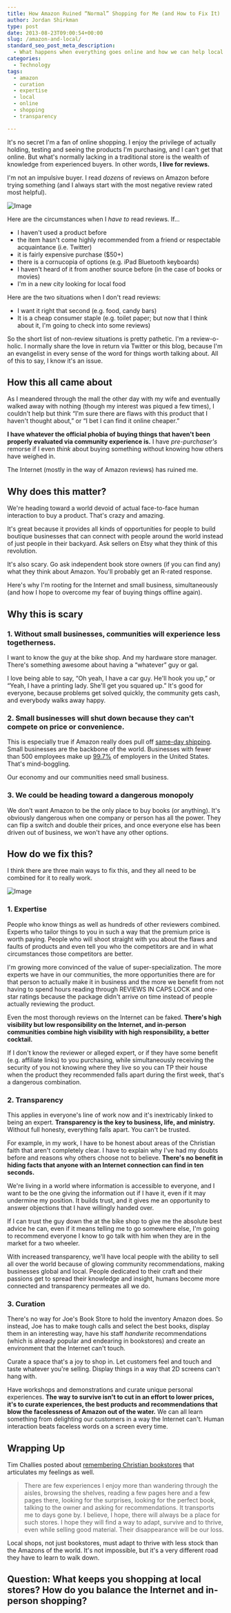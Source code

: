 ```yaml
---
title: How Amazon Ruined “Normal” Shopping for Me (and How to Fix It)
author: Jordan Shirkman
type: post
date: 2013-08-23T09:00:54+00:00
slug: /amazon-and-local/
standard_seo_post_meta_description:
  - What happens when everything goes online and how we can help local businesses thrive.
categories:
  - Technology
tags:
  - amazon
  - curation
  - expertise
  - local
  - online
  - shopping
  - transparency

---
```

It's no secret I'm a fan of online shopping. I enjoy the privilege of actually holding, testing and seeing the products I'm purchasing, and I can't get that online. But what's normally lacking in a traditional store is the wealth of knowledge from experienced buyers. In other words, **I live for reviews.**

I'm not an impulsive buyer. I read _dozens_ of reviews on Amazon before trying something (and I always start with the most negative review rated most helpful).

![Image](/static/images/amazon-logo.jpeg) 

Here are the circumstances when I _have to_ read reviews. If&#8230;

  * I haven't used a product before
  * the item hasn't come highly recommended from a friend or respectable acquaintance (i.e. Twitter)
  * it is fairly expensive purchase ($50+)
  * there is a cornucopia of options (e.g. iPad Bluetooth keyboards)
  * I haven't heard of it from another source before (in the case of books or movies)
  * I'm in a new city looking for local food

Here are the two situations when I don't read reviews:

  * I want it right that second (e.g. food, candy bars)
  * It is a cheap consumer staple (e.g. toilet paper; but now that I think about it, I'm going to check into some reviews)

So the short list of non-review situations is pretty pathetic. I'm a review-o-holic. I normally share the love in return via Twitter or this blog, because I'm an evangelist in every sense of the word for things worth talking about. All of this to say, I know it's an issue.

<!--more-->

## How this all came about

As I meandered through the mall the other day with my wife and eventually walked away with nothing (though my interest was piqued a few times), I couldn't help but think &#8220;I'm sure there are flaws with this product that I haven't thought about,&#8221; or &#8220;I bet I can find it online cheaper.&#8221;

**I have whatever the official phobia of buying things that haven't been properly evaluated via community experience is.** I have _pre-purchaser's_ remorse if I even _think_ about buying something without knowing how others have weighed in.

The Internet (mostly in the way of Amazon reviews) has ruined me.

## Why does this matter?

We're heading toward a world devoid of actual face-to-face human interaction to buy a product. That's crazy and amazing.

It's great because it provides all kinds of opportunities for people to build boutique businesses that can connect with people around the world instead of just people in their backyard. Ask sellers on Etsy what they think of this revolution.

It's also scary. Go ask independent book store owners (if you can find any) what they think about Amazon. You'll probably get an R-rated response.

Here's why I'm rooting for the Internet and small business, simultaneously (and how I hope to overcome my fear of buying things offline again).

## Why this is scary

### 1. Without small businesses, communities will experience less togetherness.

I want to know the guy at the bike shop. And my hardware store manager. There's something awesome about having a &#8220;whatever&#8221; guy or gal.

I love being able to say, &#8220;Oh yeah, I have a car guy. He'll hook you up,&#8221; or &#8220;Yeah, I have a printing lady. She'll get you squared up.&#8221; It's good for everyone, because problems get solved quickly, the community gets cash, and everybody walks away happy.

### 2. Small businesses will shut down because they can't compete on price or convenience.

This is especially true if Amazon really does pull off [same-day shipping](http://www.google.com/url?sa=t&rct=j&q=&esrc=s&source=web&cd=1&cad=rja&ved=0CDgQFjAA&url=http%3A%2F%2Fwww.slate.com%2Farticles%2Fbusiness%2Fsmall_business%2F2012%2F07%2Famazon_same_day_delivery_how_the_e_commerce_giant_will_destroy_local_retail_.html&ei=8aQVUu-fH6iBiwKgmICoBg&usg=AFQjCNEaCw715A-jOOjOWanjlasiQFIMCA&bvm=bv.51156542,d.cGE). Small businesses are the backbone of the world. Businesses with fewer than 500 employees make up [99.7%](http://www.sba.gov/sites/default/files/FAQ_Sept_2012.pdf) of employers in the United States. That's mind-boggling.

Our economy and our communities need small business.

### 3. We could be heading toward a dangerous monopoly

We don't want Amazon to be the only place to buy books (or anything). It's obviously dangerous when one company or person has all the power. They can flip a switch and double their prices, and once everyone else has been driven out of business, we won't have any other options.

## How do we fix this?

I think there are three main ways to fix this, and they all need to be combined for it to really work.

![Image](https://www.filepicker.io/api/file/KqzqMEamR2a3lxtLaZtr) 

### 1. Expertise

People who know things as well as hundreds of other reviewers combined. Experts who tailor things to you in such a way that the premium price is worth paying. People who will shoot straight with you about the flaws and faults of products and even tell you who the competitors are and in what circumstances those competitors are better.

I'm growing more convinced of the value of super-specialization. The more experts we have in our communities, the more opportunities there are for that person to actually make it in business and the more we benefit from not having to spend hours reading through REVIEWS IN CAPS LOCK and one-star ratings because the package didn't arrive on time instead of people actually reviewing the product.

Even the most thorough reviews on the Internet can be faked. **There's high visibility but low responsibility on the Internet, and in-person communities combine high visibility with high responsibility, a better cocktail.**

If I don't know the reviewer or alleged expert, or if they have some benefit (e.g. affiliate links) to you purchasing, while simultaneously receiving the security of you not knowing where they live so you can TP their house when the product they recommended falls apart during the first week, that's a dangerous combination.

### 2. Transparency

This applies in everyone's line of work now and it's inextricably linked to being an expert. **Transparency is the key to business, life, and ministry.** Without full honesty, everything falls apart. You can't be trusted.

For example, in my work, I have to be honest about areas of the Christian faith that aren't completely clear. I have to explain why I've had my doubts before and reasons why others choose not to believe. **There's no benefit in hiding facts that anyone with an Internet connection can find in ten seconds.**

We're living in a world where information is accessible to everyone, and I want to be the one giving the information out if I have it, even if it may undermine my position. It builds trust, and it gives me an opportunity to answer objections that I have willingly handed over.

If I can trust the guy down the at the bike shop to give me the absolute best advice he can, even if it means telling me to go somewhere else, I'm going to recommend everyone I know to go talk with him when they are in the market for a two wheeler.

With increased transparency, we'll have local people with the ability to sell all over the world because of glowing community recommendations, making businesses global and local. People dedicated to their craft and their passions get to spread their knowledge and insight, humans become more connected and transparency permeates all we do.

### 3. Curation

There's no way for Joe's Book Store to hold the inventory Amazon does. So instead, Joe has to make tough calls and select the best books, display them in an interesting way, have his staff _handwrite_ recommendations (which is already popular and endearing in bookstores) and create an environment that the Internet can't touch.

Curate a space that's a joy to shop in. Let customers feel and touch and taste whatever you're selling. Display things in a way that 2D screens can't hang with.

Have workshops and demonstrations and curate unique personal experiences. **The way to survive isn't to cut in an effort to lower prices, it's to curate experiences, the best products and recommendations that blow the facelessness of Amazon out of the water.** We can all learn something from delighting our customers in a way the Internet can't. Human interaction beats faceless words on a screen every time.

## Wrapping Up

Tim Challies posted about [remembering Christian bookstores](http://www.challies.com/articles/remembering-the-christian-bookstore) that articulates my feelings as well.

> There are few experiences I enjoy more than wandering through the aisles, browsing the shelves, reading a few pages here and a few pages there, looking for the surprises, looking for the perfect book, talking to the owner and asking for recommendations. It transports me to days gone by. I believe, I hope, there will always be a place for such stores. I hope they will find a way to adapt, survive and to thrive, even while selling good material. Their disappearance will be our loss.

Local shops, not just bookstores, must adapt to thrive with less stock than the Amazons of the world. It's not impossible, but it's a very different road they have to learn to walk down.

## Question: What keeps you shopping at local stores? How do you balance the Internet and in-person shopping?
